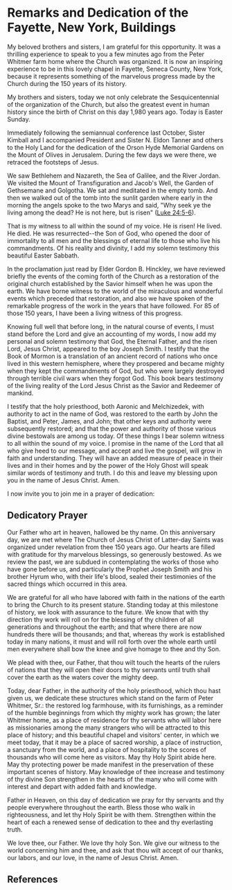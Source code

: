 # Remarks and Dedication of the Fayette, New York, Buildings

My beloved brothers and sisters, I am grateful for this opportunity. It was a
thrilling experience to speak to you a few minutes ago from the Peter Whitmer
farm home where the Church was organized. It is now an inspiring experience to
be in this lovely chapel in Fayette, Seneca County, New York, because it
represents something of the marvelous progress made by the Church during the
150 years of its history.

My brothers and sisters, today we not only celebrate the Sesquicentennial of
the organization of the Church, but also the greatest event in human history
since the birth of Christ on this day 1,980 years ago. Today is Easter Sunday.

Immediately following the semiannual conference last October, Sister Kimball
and I accompanied President and Sister N. Eldon Tanner and others to the Holy
Land for the dedication of the Orson Hyde Memorial Gardens on the Mount of
Olives in Jerusalem. During the few days we were there, we retraced the
footsteps of Jesus.

We saw Bethlehem and Nazareth, the Sea of Galilee, and the River Jordan. We
visited the Mount of Transfiguration and Jacob's Well, the Garden of
Gethsemane and Golgotha. We sat and meditated in the empty tomb. And then we
walked out of the tomb into the sunlit garden where early in the morning the
angels spoke to the two Marys and said, "Why seek ye the living among the
dead? He is not here, but is risen" ([Luke
24:5-6](/scriptures/nt/luke/24.5-6?lang=eng#4)).

That is my witness to all within the sound of my voice. He is risen! He lived.
He died. He was resurrected--the Son of God, who opened the door of
immortality to all men and the blessings of eternal life to those who live his
commandments. Of his reality and divinity, I add my solemn testimony this
beautiful Easter Sabbath.

In the proclamation just read by Elder Gordon B. Hinckley, we have reviewed
briefly the events of the coming forth of the Church as a restoration of the
original church established by the Savior himself when he was upon the earth.
We have borne witness to the world of the miraculous and wonderful events
which preceded that restoration, and also we have spoken of the remarkable
progress of the work in the years that have followed. For 85 of those 150
years, I have been a living witness of this progress.

Knowing full well that before long, in the natural course of events, I must
stand before the Lord and give an accounting of my words, I now add my
personal and solemn testimony that God, the Eternal Father, and the risen
Lord, Jesus Christ, appeared to the boy Joseph Smith. I testify that the Book
of Mormon is a translation of an ancient record of nations who once lived in
this western hemisphere, where they prospered and became mighty when they kept
the commandments of God, but who were largely destroyed through terrible civil
wars when they forgot God. This book bears testimony of the living reality of
the Lord Jesus Christ as the Savior and Redeemer of mankind.

I testify that the holy priesthood, both Aaronic and Melchizedek, with
authority to act in the name of God, was restored to the earth by John the
Baptist, and Peter, James, and John; that other keys and authority were
subsequently restored; and that the power and authority of those various
divine bestowals are among us today. Of these things I bear solemn witness to
all within the sound of my voice. I promise in the name of the Lord that all
who give heed to our message, and accept and live the gospel, will grow in
faith and understanding. They will have an added measure of peace in their
lives and in their homes and by the power of the Holy Ghost will speak similar
words of testimony and truth. I do this and leave my blessing upon you in the
name of Jesus Christ. Amen.

I now invite you to join me in a prayer of dedication:

## Dedicatory Prayer

Our Father who art in heaven, hallowed be thy name. On this anniversary day,
we are met where The Church of Jesus Christ of Latter-day Saints was organized
under revelation from thee 150 years ago. Our hearts are filled with gratitude
for thy marvelous blessings, so generously bestowed. As we review the past, we
are subdued in contemplating the works of those who have gone before us, and
particularly the Prophet Joseph Smith and his brother Hyrum who, with their
life's blood, sealed their testimonies of the sacred things which occurred in
this area.

We are grateful for all who have labored with faith in the nations of the
earth to bring the Church to its present stature. Standing today at this
milestone of history, we look with assurance to the future. We know that with
thy direction thy work will roll on for the blessing of thy children of all
generations and throughout the earth; and that where there are now hundreds
there will be thousands; and that, whereas thy work is established today in
many nations, it must and will roll forth over the whole earth until men
everywhere shall bow the knee and give homage to thee and thy Son.

We plead with thee, our Father, that thou wilt touch the hearts of the rulers
of nations that they will open their doors to thy servants until truth shall
cover the earth as the waters cover the mighty deep.

Today, dear Father, in the authority of the holy priesthood, which thou hast
given us, we dedicate these structures which stand on the farm of Peter
Whitmer, Sr.: the restored log farmhouse, with its furnishings, as a reminder
of the humble beginnings from which thy mighty work has grown; the later
Whitmer home, as a place of residence for thy servants who will labor here as
missionaries among the many strangers who will be attracted to this place of
history; and this beautiful chapel and visitors' center, in which we meet
today, that it may be a place of sacred worship, a place of instruction, a
sanctuary from the world, and a place of hospitality to the scores of
thousands who will come here as visitors. May thy Holy Spirit abide here. May
thy protecting power be made manifest in the preservation of these important
scenes of history. May knowledge of thee increase and testimony of thy divine
Son strengthen in the hearts of the many who will come with interest and
depart with added faith and knowledge.

Father in Heaven, on this day of dedication we pray for thy servants and thy
people everywhere throughout the earth. Bless those who walk in righteousness,
and let thy Holy Spirit be with them. Strengthen within the heart of each a
renewed sense of dedication to thee and thy everlasting truth.

We love thee, our Father. We love thy holy Son. We give our witness to the
world concerning him and thee, and ask that thou wilt accept of our thanks,
our labors, and our love, in the name of Jesus Christ. Amen.

## References

